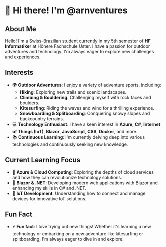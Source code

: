 # 👋 Hi there! I'm @arnventures

## About Me
Hello! I'm a Swiss-Brazilian student currently in my 5th semester of **HF Informatiker** at Höhere Fachschule Uster. I have a passion for outdoor adventures and technology. I'm always eager to explore new challenges and experiences.

## Interests
- 🌍 **Outdoor Adventures**: I enjoy a variety of adventure sports, including:
  - **Hiking**: Exploring new trails and scenic landscapes.
  - **Climbing & Bouldering**: Challenging myself with rock faces and boulders.
  - **Kitesurfing**: Riding the waves and wind for a thrilling experience.
  - **Snowboarding & Splitboarding**: Conquering snowy slopes and backcountry terrains.
- 💻 **Technology Enthusiast**: I have a keen interest in **Azure**, **C#**, **Internet of Things (IoT)**, **Blazor**, **JavaScript**, **CSS**, **Docker**, and more.
- 📚 **Continuous Learning**: I'm currently delving deep into various technologies and continuously seeking new knowledge.

## Current Learning Focus
- 🌱 **Azure & Cloud Computing**: Exploring the depths of cloud services and how they can revolutionize technology solutions.
- 🌱 **Blazor & .NET**: Developing modern web applications with Blazor and enhancing my skills in C# and .NET.
- 🌱 **IoT Development**: Understanding how to connect and manage devices for innovative IoT solutions.



## Fun Fact
- ⚡ **Fun fact**: I love trying out new things! Whether it's learning a new technology or embarking on a new adventure like kitesurfing or splitboarding, I'm always eager to dive in and explore.

<!---
arnventures/arnventures is a ✨ special ✨ repository because its `README.md` (this file) appears on your GitHub profile.
You can click the Preview link to take a look at your changes.
--->
